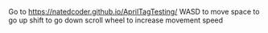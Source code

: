 Go to https://natedcoder.github.io/AprilTagTesting/
WASD to move space to go up shift to go down scroll wheel to increase movement speed
